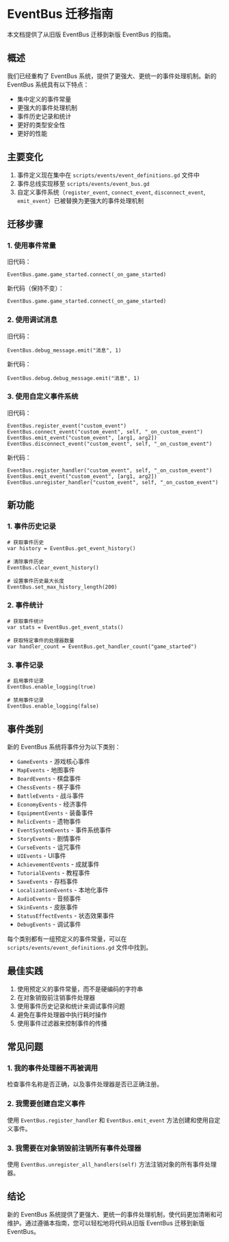 # EventBus 迁移指南

本文档提供了从旧版 EventBus 迁移到新版 EventBus 的指南。

## 概述

我们已经重构了 EventBus 系统，提供了更强大、更统一的事件处理机制。新的 EventBus 系统具有以下特点：

- 集中定义的事件常量
- 更强大的事件处理机制
- 事件历史记录和统计
- 更好的类型安全性
- 更好的性能

## 主要变化

1. 事件定义现在集中在 `scripts/events/event_definitions.gd` 文件中
2. 事件总线实现移至 `scripts/events/event_bus.gd`
3. 自定义事件系统（`register_event`, `connect_event`, `disconnect_event`, `emit_event`）已被替换为更强大的事件处理机制

## 迁移步骤

### 1. 使用事件常量

旧代码：
```gdscript
EventBus.game.game_started.connect(_on_game_started)
```

新代码（保持不变）：
```gdscript
EventBus.game.game_started.connect(_on_game_started)
```

### 2. 使用调试消息

旧代码：
```gdscript
EventBus.debug_message.emit("消息", 1)
```

新代码：
```gdscript
EventBus.debug.debug_message.emit("消息", 1)
```

### 3. 使用自定义事件系统

旧代码：
```gdscript
EventBus.register_event("custom_event")
EventBus.connect_event("custom_event", self, "_on_custom_event")
EventBus.emit_event("custom_event", [arg1, arg2])
EventBus.disconnect_event("custom_event", self, "_on_custom_event")
```

新代码：
```gdscript
EventBus.register_handler("custom_event", self, "_on_custom_event")
EventBus.emit_event("custom_event", [arg1, arg2])
EventBus.unregister_handler("custom_event", self, "_on_custom_event")
```

## 新功能

### 1. 事件历史记录

```gdscript
# 获取事件历史
var history = EventBus.get_event_history()

# 清除事件历史
EventBus.clear_event_history()

# 设置事件历史最大长度
EventBus.set_max_history_length(200)
```

### 2. 事件统计

```gdscript
# 获取事件统计
var stats = EventBus.get_event_stats()

# 获取特定事件的处理器数量
var handler_count = EventBus.get_handler_count("game_started")
```

### 3. 事件记录

```gdscript
# 启用事件记录
EventBus.enable_logging(true)

# 禁用事件记录
EventBus.enable_logging(false)
```

## 事件类别

新的 EventBus 系统将事件分为以下类别：

- `GameEvents` - 游戏核心事件
- `MapEvents` - 地图事件
- `BoardEvents` - 棋盘事件
- `ChessEvents` - 棋子事件
- `BattleEvents` - 战斗事件
- `EconomyEvents` - 经济事件
- `EquipmentEvents` - 装备事件
- `RelicEvents` - 遗物事件
- `EventSystemEvents` - 事件系统事件
- `StoryEvents` - 剧情事件
- `CurseEvents` - 诅咒事件
- `UIEvents` - UI事件
- `AchievementEvents` - 成就事件
- `TutorialEvents` - 教程事件
- `SaveEvents` - 存档事件
- `LocalizationEvents` - 本地化事件
- `AudioEvents` - 音频事件
- `SkinEvents` - 皮肤事件
- `StatusEffectEvents` - 状态效果事件
- `DebugEvents` - 调试事件

每个类别都有一组预定义的事件常量，可以在 `scripts/events/event_definitions.gd` 文件中找到。

## 最佳实践

1. 使用预定义的事件常量，而不是硬编码的字符串
2. 在对象销毁前注销事件处理器
3. 使用事件历史记录和统计来调试事件问题
4. 避免在事件处理器中执行耗时操作
5. 使用事件过滤器来控制事件的传播

## 常见问题

### 1. 我的事件处理器不再被调用

检查事件名称是否正确，以及事件处理器是否已正确注册。

### 2. 我需要创建自定义事件

使用 `EventBus.register_handler` 和 `EventBus.emit_event` 方法创建和使用自定义事件。

### 3. 我需要在对象销毁前注销所有事件处理器

使用 `EventBus.unregister_all_handlers(self)` 方法注销对象的所有事件处理器。

## 结论

新的 EventBus 系统提供了更强大、更统一的事件处理机制，使代码更加清晰和可维护。通过遵循本指南，您可以轻松地将代码从旧版 EventBus 迁移到新版 EventBus。
